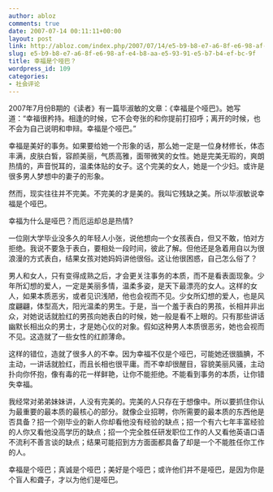 ```yaml
---
author: abloz
comments: true
date: 2007-07-14 00:11:11+00:00
layout: post
link: http://abloz.com/index.php/2007/07/14/e5-b9-b8-e7-a6-8f-e6-98-af-e4-b8-aa-e5-93-91-e5-b7-b4-ef-bc-9f/
slug: e5-b9-b8-e7-a6-8f-e6-98-af-e4-b8-aa-e5-93-91-e5-b7-b4-ef-bc-9f
title: 幸福是个哑巴？
wordpress_id: 109
categories:
- 社会评论
---
```













2007年7月份B期的《读者》有一篇毕淑敏的文章：《幸福是个哑巴》。她写道：“幸福很矜持。相逢的时候，它不会夸张的和你提前打招呼；离开的时候，也不会为自己说明和申辩。幸福是个哑巴。”




幸福是美好的事务。如果要给她一个形象的话，那么她一定是一位身材修长，体态丰满，皮肤白皙，容颜美丽，气质高雅，面带微笑的女性。她是完美无瑕的，爽朗热情的，声音悦耳的，温柔体贴的女子。这个完美的女人，她是一个少妇。或许是很多男人梦想中的妻子的形象。




然而，现实往往并不完美。不完美的才是美的。我叫它残缺之美。所以毕淑敏说幸福是个哑巴。




幸福为什么是哑巴？而厄运却总是热情?




一位刚大学毕业没多久的年轻人小张，说他想向一个女孩表白，但又不敢，怕对方拒绝。我说不要急于表白，要相处一段时间，彼此了解。但他还是急着用自以为很浪漫的方式表白，结果女孩对她妈妈讲他很俗。这让他很困惑，自己怎么俗了？




男人和女人，只有变得成熟之后，才会更关注事务的本质，而不是看表面现象。少年所幻想的爱人，一定是美丽多情，温柔多姿，是天下最漂亮的女人。这样的女人，如果本质恶劣，或者见识浅陋，他也会视而不见。少女所幻想的爱人，也是风度翩翩，体型高大，阳光温柔的男生。于是，当一个羞于表白的男孩，长相并非出众，对她说话就脸红的男孩向她表白的时候，她一般是看不上眼的。只有那些讲话幽默长相出众的男士，才是她心仪的对象。假如这种男人本质很恶劣，她也会视而不见。这造就了一些女性的红颜薄命。




这样的错位，造就了很多人的不幸。因为幸福不仅是个哑巴，可能她还很腼腆，不主动，一讲话就脸红，而且长相也很平庸。而不幸却很醒目，容貌美丽风骚，主动扑向你怀抱，像有毒的花一样鲜艳，让你不能拒绝。不能看到事务的本质，让你错失幸福。




我经常对弟弟妹妹讲，人没有完美的。完美的人只存在于想像中。所以要抓住你认为最重要的最本质的最核心的部分。就像企业招聘，你所需要的最本质的东西他是否具备？招一个刚毕业的新人你却看他没有经验的缺点；招一个有六七年丰富经验的人你又看他没高学历的缺点；招一个完全胜任研发职位工作的人又看他英语口语不流利不善言谈的缺点；结果可能招到方方面面都具备了却是一个不能胜任你工作的人。




幸福是个哑巴；真诚是个哑巴；美好是个哑巴；或许他们并不是哑巴，是因为你是个盲人和聋子，才以为他们是哑巴。



